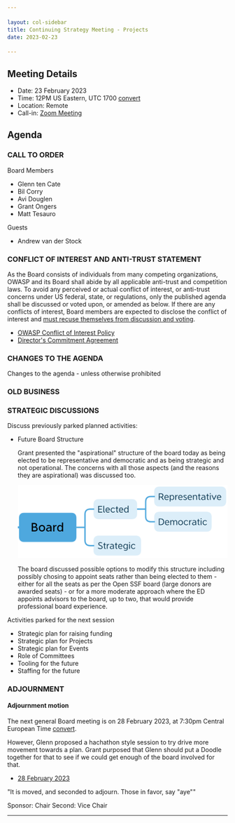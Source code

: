 ```yaml
---

layout: col-sidebar
title: Continuing Strategy Meeting - Projects
date: 2023-02-23

---
```


## Meeting Details

- Date: 23 February 2023
- Time: 12PM US Eastern, UTC 1700 [convert](https://www.timeanddate.com/worldclock/meetingdetails.html?year=2023&month=02&day=23&hour=17&min=0&sec=0&p1=398&p2=16&p3=110&p4=197&p5=217&p6=136&p7=179&p8=438)
- Location: Remote
- Call-in: [Zoom Meeting](https://us06web.zoom.us/j/84420187790?pwd=b2tZaFRqb21KL3g4ZkdnMVRLMVlmdz09)

## Agenda

### CALL TO ORDER

Board Members
- Glenn ten Cate
- Bil Corry
- Avi Douglen
- Grant Ongers
- Matt Tesauro

Guests
- Andrew van der Stock

### CONFLICT OF INTEREST AND ANTI-TRUST STATEMENT

As the Board consists of individuals from many competing organizations, OWASP and its Board shall abide by all applicable anti-trust and competition laws. To avoid any perceived or actual conflict of interest, or anti-trust concerns under US federal, state, or regulations, only the published agenda shall be discussed or voted upon, or amended as below. If there are any conflicts of interest, Board members are expected to disclose the conflict of interest and [must recuse themselves from discussion and voting](https://owasp.org/www-policy/legal/bylaws#section-702-disclosure-required).

- [OWASP Conflict of Interest Policy](https://owasp.org/www-policy/operational/conflict-of-interest)
- [Director's Commitment Agreement](https://owasp.org/www-policy/legal/directors-committment-agreement)

### CHANGES TO THE AGENDA

Changes to the agenda - unless otherwise prohibited

### OLD BUSINESS

### STRATEGIC DISCUSSIONS

Discuss previously parked planned activities:

- Future Board Structure

    Grant presented the "aspirational" structure of the board today as being elected to be representative and democratic and as being strategic and not operational. The concerns with all those aspects (and the reasons they are aspirational) was discussed too.
    
    ![current board structure](./assets/images/board.png)
    
    The board discussed possible options to modify this structure including possibly chosing to appoint seats rather than being elected to them - either for all the seats as per the Open SSF board (large donors are awarded seats) - or for a more moderate approach where the ED appoints advisors to the board, up to two, that would provide professional board experience.

Activities parked for the next session
- Strategic plan for raising funding
- Strategic plan for Projects
- Strategic plan for Events
- Role of Committees 
- Tooling for the future
- Staffing for the future

### ADJOURNMENT

#### Adjournment motion

The next general Board meeting is on 28 February 2023, at 7:30pm Central European Time [convert](https://www.timeanddate.com/worldclock/meetingdetails.html?year=2023&month=02&day=15&hour=19&min=30&sec=0&p1=398&p2=16&p3=110&p4=197&p5=217&p6=136&p7=179&p8=438). 

However, Glenn proposed a hachathon style session to try drive more movement towards a plan. Grant purposed that Glenn should put a Doodle together for that to see if we could get enough of the board involved for that.

- [28 February 2023](https://owasp.org/www-board/meetings/202302.html)

"It is moved, and seconded to adjourn. Those in favor, say "aye""

Sponsor: Chair
Second: Vice Chair

***
